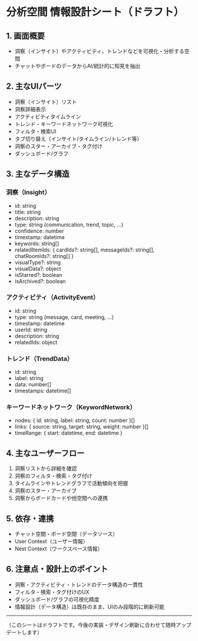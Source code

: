 # 分析空間 情報設計シート（ドラフト）

## 1. 画面概要

- 洞察（インサイト）やアクティビティ、トレンドなどを可視化・分析する空間
- チャットやボードのデータからAI/統計的に知見を抽出

## 2. 主なUIパーツ

- 洞察（インサイト）リスト
- 洞察詳細表示
- アクティビティタイムライン
- トレンド・キーワードネットワーク可視化
- フィルタ・検索UI
- タブ切り替え（インサイト/タイムライン/トレンド等）
- 洞察のスター・アーカイブ・タグ付け
- ダッシュボード/グラフ

## 3. 主なデータ構造

### 洞察（Insight）
- id: string
- title: string
- description: string
- type: string (communication, trend, topic, ...)
- confidence: number
- timestamp: datetime
- keywords: string[]
- relatedItemIds: { cardIds?: string[], messageIds?: string[], chatRoomIds?: string[] }
- visualType?: string
- visualData?: object
- isStarred?: boolean
- isArchived?: boolean

### アクティビティ（ActivityEvent）
- id: string
- type: string (message, card, meeting, ...)
- timestamp: datetime
- userId: string
- description: string
- relatedIds: object

### トレンド（TrendData）
- id: string
- label: string
- data: number[]
- timestamps: datetime[]

### キーワードネットワーク（KeywordNetwork）
- nodes: { id: string, label: string, count: number }[]
- links: { source: string, target: string, weight: number }[]
- timeRange: { start: datetime, end: datetime }

## 4. 主なユーザーフロー

1. 洞察リストから詳細を確認
2. 洞察のフィルタ・検索・タグ付け
3. タイムラインやトレンドグラフで活動傾向を把握
4. 洞察のスター・アーカイブ
5. 洞察からボードカードや他空間への連携

## 5. 依存・連携

- チャット空間・ボード空間（データソース）
- User Context（ユーザー情報）
- Nest Context（ワークスペース情報）

## 6. 注意点・設計上のポイント

- 洞察・アクティビティ・トレンドのデータ構造の一貫性
- フィルタ・検索・タグ付けのUX
- ダッシュボード/グラフの可視化精度
- 情報設計（データ構造）は既存のまま、UIのみ段階的に刷新可能

---

（このシートはドラフトです。今後の実装・デザイン刷新に合わせて随時アップデートします） 